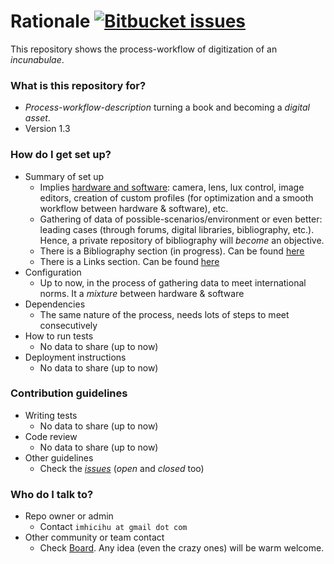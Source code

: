 # Rationale [![Bitbucket issues](https://img.shields.io/badge/issues-open-green.svg)]()

This repository shows the process-workflow of digitization of an _incunabulae_.

### What is this repository for? ###

* _Process-workflow-description_ turning a book and becoming a _digital asset_. 
* Version 1.3

### How do I get set up? ###

* Summary of set up
    * Implies [hardware and software](https://bitbucket.org/imhicihu/incunnabilia-early-book-digital/issues/1/hardware-camera-lens): camera, lens, lux control, image editors, creation of custom profiles (for optimization and a smooth workflow between hardware & software), etc.
    * Gathering of data of possible-scenarios/environment or even better: leading cases (through forums, digital libraries, bibliography, etc.). Hence, a private repository of bibliography will _become_ an objective.
    * There is a Bibliography section (in progress). Can be found [here](https://bitbucket.org/imhicihu/incunnabilia-early-book-digitization/src/b13740330d22c031dab8f8cd69bde3b73baf8ac9/Biblioteca_Congreso.md?at=master&fileviewer=file-view-default)
    * There is a Links section. Can be found [here](https://bitbucket.org/imhicihu/incunnabilia-early-book-digitization/src/9219cd057c533589234365b3669c32e016ba01bf/Links.md?at=master&fileviewer=file-view-default)
* Configuration
    * Up to now, in the process of gathering data to meet international norms. It a _mixture_ between hardware & software
* Dependencies
    * The same nature of the process, needs lots of steps to meet consecutively
* How to run tests
    * No data to share (up to now)
* Deployment instructions
    * No data to share (up to now)

### Contribution guidelines ###

* Writing tests
    * No data to share (up to now)
* Code review
    * No data to share (up to now)
* Other guidelines
     * Check the _[issues](https://bitbucket.org/imhicihu/incunnabilia-early-book-digital/issues)_ (_open_ and _closed_ too)

### Who do I talk to? ###

* Repo owner or admin
     * Contact `imhicihu at gmail dot com`
* Other community or team contact
     * Check [Board](https://bitbucket.org/imhicihu/incunnabilia-early-book-digitization/addon/bitbucket-trello-addon/trello-board). Any idea (even the crazy ones) will be warm welcome.